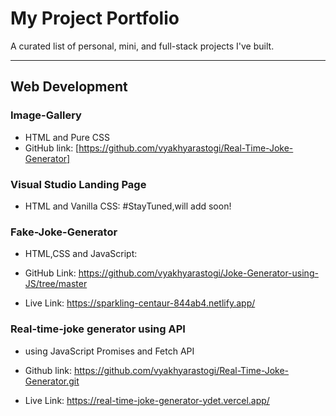# My Project Portfolio

A curated list of personal, mini, and full-stack projects I've built.

---

## Web Development

  ### Image-Gallery
  - HTML and Pure CSS
  - GitHub link:
    [https://github.com/vyakhyarastogi/Real-Time-Joke-Generator]

 ### Visual Studio Landing Page
-  HTML and Vanilla CSS: #StayTuned,will add soon!

 ### Fake-Joke-Generator
  
  - HTML,CSS and JavaScript:
  
  - GitHub Link:
  https://github.com/vyakhyarastogi/Joke-Generator-using-JS/tree/master
  
  - Live Link:
  https://sparkling-centaur-844ab4.netlify.app/

 ### Real-time-joke generator using API
- using JavaScript Promises and Fetch API
- Github link:
  https://github.com/vyakhyarastogi/Real-Time-Joke-Generator.git

- Live Link:
  https://real-time-joke-generator-ydet.vercel.app/
